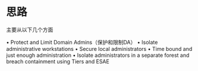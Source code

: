 # 思路

主要从以下几个方面

• Protect and Limit Domain Admins（保护和限制DA）
• Isolate administrative workstations
• Secure local administrators
• Time bound and just enough administration
• Isolate administrators in a separate forest and breach containment using Tiers and ESAE